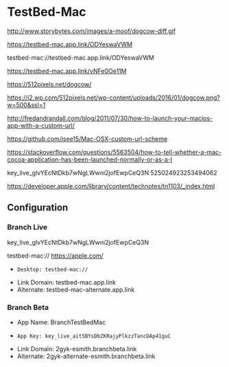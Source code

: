 #  TestBed-Mac

http://www.storybytes.com/images/a-moof/dogcow-diff.gif

https://testbed-mac.app.link/ODYeswaVWM

testbed-mac://testbed-mac.app.link/ODYeswaVWM

https://testbed-mac.app.link/vNFe0Oe11M

https://512pixels.net/dogcow/

https://i2.wp.com/512pixels.net/wp-content/uploads/2016/01/dogcow.png?w=500&ssl=1

http://fredandrandall.com/blog/2011/07/30/how-to-launch-your-macios-app-with-a-custom-url/

https://github.com/isee15/Mac-OSX-custom-url-scheme

https://stackoverflow.com/questions/5563504/how-to-tell-whether-a-mac-cocoa-application-has-been-launched-normally-or-as-a-l

key_live_glvYEcNtDkb7wNgLWwni2jofEwpCeQ3N
525024923253494062

https://developer.apple.com/library/content/technotes/tn1103/_index.html

## Configuration

### Branch Live 

key_live_glvYEcNtDkb7wNgLWwni2jofEwpCeQ3N

testbed-mac://
https://apple.com/

*     Desktop: testbed-mac://
* Link Domain: testbed-mac.app.link
*   Alternate: testbed-mac-alternate.app.link

### Branch Beta

*    App Name: BranchTestBedMac
*     App Key: key_live_ait5BYsDbZKRajyPlkzzTancDAp41guC
* Link Domain: 2gyk-esmith.branchbeta.link
*   Alternate: 2gyk-alternate-esmith.branchbeta.link
